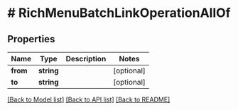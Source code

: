 # # RichMenuBatchLinkOperationAllOf

## Properties

Name | Type | Description | Notes
------------ | ------------- | ------------- | -------------
**from** | **string** |  | [optional]
**to** | **string** |  | [optional]

[[Back to Model list]](../../README.md#models) [[Back to API list]](../../README.md#endpoints) [[Back to README]](../../README.md)
